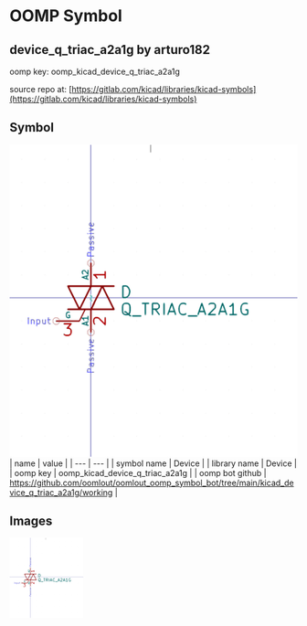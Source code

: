 # OOMP Symbol  
## device_q_triac_a2a1g  by arturo182  
  
oomp key: oomp_kicad_device_q_triac_a2a1g  
  
source repo at: [https://gitlab.com/kicad/libraries/kicad-symbols](https://gitlab.com/kicad/libraries/kicad-symbols)  
## Symbol  
  
[![working.png](working_600.png)](working.png)  
| name | value | 
| --- | --- | 
| symbol name | Device | 
| library name | Device | 
| oomp key | oomp_kicad_device_q_triac_a2a1g | 
| oomp bot github | https://github.com/oomlout/oomlout_oomp_symbol_bot/tree/main/kicad_device_q_triac_a2a1g/working | 
## Images  
  
[![working.png](working_140.png)](working.png)  
